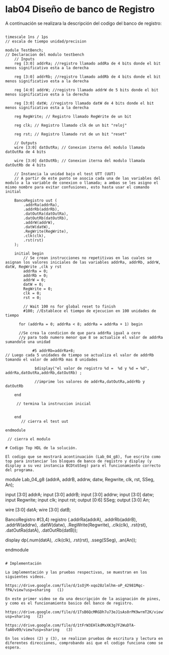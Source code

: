 # lab04 Diseño de banco de Registro
A continuación se realizara la descripción del codigo del banco de registro:
```//Testbench banco de registro

timescale 1ns / 1ps
// escala de tiempo unidad/precision

module TestBench;
// Declaracion del modulo testbench
	// Inputs
	reg [3:0] addrRa; //registro llamado addRa de 4 bits donde el bit menos significativo esta a la derecha
	
	reg [3:0] addrRb; //registro llamado addRb de 4 bits donde el bit menos significativo esta a la derecha
	
	reg [4:0] addrW; //registro llamado addrW de 5 bits donde el bit menos significativo esta a la derecha
	
	reg [3:0] datW; //registro llamado datW de 4 bits donde el bit menos significativo esta a la derecha
	
	reg RegWrite; // Registro llamado RegWrite de un bit 
	
	reg clk; // Registro llamado clk de un bit "reloj"
	
	reg rst; // Registro llamado rst de un bit "reset"

	// Outputs
	wire [3:0] datOutRa; // Conexion iterna del modulo llamada datOutRa de 4 bits
	
	wire [3:0] datOutRb; // Conexion iterna del modulo llamada datOutRb de 4 bits

	// Instancia la unidad bajo el test UTT (UUT)
	// A partir de este punto se asocia cada una de las variables del modulo a la variable de conexion o llamada; a ambas se les asigno el mismo nombre para evitar confusiones, esto hasta usar el comando initial
	
	BancoRegistro uut (
		.addrRa(addrRa), 
		.addrRb(addrRb), 
		.datOutRa(datOutRa), 
		.datOutRb(datOutRb), 
		.addrW(addrW), 
		.datW(datW), 
		.RegWrite(RegWrite), 
		.clk(clk), 
		.rst(rst)
	);

	initial begin
		// Se crean instrucciones no repetitivas en las cuales se asignan los valores iniciales de las variables addrRa, addrRb, addrW, datW, RegWrite ,clk y rst 
		addrRa = 0;
		addrRb = 0;
		addrW = 0;
		datW = 0;
		RegWrite = 0;
		clk = 0;
		rst = 0;

		// Wait 100 ns for global reset to finish
		#100; //Establece el tiempo de ejecucion en 100 unidades de tiempo
		
      for (addrRa = 0; addrRa < 8; addrRa = addrRa + 1) begin
      
      //Se crea la condicion de que para addrRa igual a cero
      //y para todo numero menor que 8 se actualice el valor de addrRa sumandole una unidad
			
			#5 addrRb=addrRa+8;
// Luego cada 5 unidades de tiempo se actualiza el valor de addrRb tomando el valor de addrRb mas 8 unidades	

			 $display("el valor de registro %d =  %d y %d = %d", addrRa,datOutRa,addrRb,datOutRb) ;
			 
			 //imprime los valores de addrRa,datOutRa,addrRb y datOutRb
			 
    end
    
	 // termina la instruccion inicial
	 
			
	end
       // cierra el test uut
       
endmodule

 // cierra el modulo 

# Codigo Top HDL de la solución.

El codigo que se mostrará acontinuación (Lab_04_g8), fue escrito como top para instanciar los bloques de banco de registro y display (y display a su vez instancia BCDtoSSeg) para el funcionamiento correcto del programa.
```
module Lab_04_g8 (addrA, addrB, addrw, datw, Regwrite, clk, rst, SSeg, An);

input [3:0] addrA;
input [3:0] addrB;
input [3:0] addrw;
input [3:0] datw;
input Regwrite;
input clk;
input rst;
output [0:6] SSeg;
output [3:0] An;

wire [3:0] datA;
wire [3:0] datB;

BancoRegistro #(3,4) 
registro (.addrRa(addrA), .addrRb(addrB), .addrW(addrw), .datW(datw), .RegWrite(Regwrite),
.clk(clk), .rst(rst), .datOutRa(datA), .datOutRb(datB));
	
display dp(.num(datA), .clk(clk), .rst(rst), .sseg(SSeg), .an(An));

endmodule
```
 
# Implementación

La implementación y las pruebas respectivas, se muestran en los siguientes videos.

https://drive.google.com/file/d/1sOjM-xqo28zlmlhm-oP_42981Mqc-fPA/view?usp=sharing   (1)

En este primer video se da una descripción de la asignación de pines, y como es el funcionamiento basico del banco de registro.

https://drive.google.com/file/d/1TsB6QcMRGDh7u73eJ1sAs0rPK9wrmT2K/view?usp=sharing   (2)

https://drive.google.com/file/d/1tFrW3EHlkdMxXK3g7F2WuDTA-faA6v09/view?usp=sharing   (3)

En los videos (2) y (3), se realizan pruebas de escritura y lectura en diferentes direcciones, comprobando asi que el codigo funciona como se espera. 